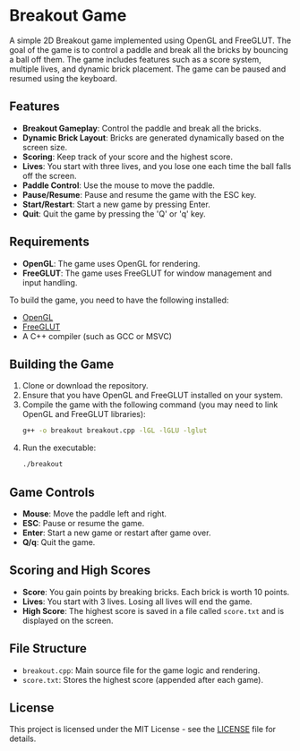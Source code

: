 
# Breakout Game

A simple 2D Breakout game implemented using OpenGL and FreeGLUT. The goal of the game is to control a paddle and break all the bricks by bouncing a ball off them. The game includes features such as a score system, multiple lives, and dynamic brick placement. The game can be paused and resumed using the keyboard.

## Features

- **Breakout Gameplay**: Control the paddle and break all the bricks.
- **Dynamic Brick Layout**: Bricks are generated dynamically based on the screen size.
- **Scoring**: Keep track of your score and the highest score.
- **Lives**: You start with three lives, and you lose one each time the ball falls off the screen.
- **Paddle Control**: Use the mouse to move the paddle.
- **Pause/Resume**: Pause and resume the game with the ESC key.
- **Start/Restart**: Start a new game by pressing Enter.
- **Quit**: Quit the game by pressing the 'Q' or 'q' key.

## Requirements

- **OpenGL**: The game uses OpenGL for rendering.
- **FreeGLUT**: The game uses FreeGLUT for window management and input handling.

To build the game, you need to have the following installed:
- [OpenGL](https://www.opengl.org/)
- [FreeGLUT](http://freeglut.sourceforge.net/)
- A C++ compiler (such as GCC or MSVC)

## Building the Game

1. Clone or download the repository.
2. Ensure that you have OpenGL and FreeGLUT installed on your system.
3. Compile the game with the following command (you may need to link OpenGL and FreeGLUT libraries):
   ```bash
   g++ -o breakout breakout.cpp -lGL -lGLU -lglut
   ```
4. Run the executable:
   ```bash
   ./breakout
   ```

## Game Controls

- **Mouse**: Move the paddle left and right.
- **ESC**: Pause or resume the game.
- **Enter**: Start a new game or restart after game over.
- **Q/q**: Quit the game.

## Scoring and High Scores

- **Score**: You gain points by breaking bricks. Each brick is worth 10 points.
- **Lives**: You start with 3 lives. Losing all lives will end the game.
- **High Score**: The highest score is saved in a file called `score.txt` and is displayed on the screen.

## File Structure

- `breakout.cpp`: Main source file for the game logic and rendering.
- `score.txt`: Stores the highest score (appended after each game).

## License

This project is licensed under the MIT License - see the [LICENSE](LICENSE) file for details.
